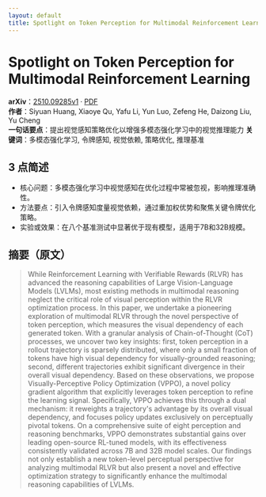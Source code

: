 ```yaml
---
layout: default
title: Spotlight on Token Perception for Multimodal Reinforcement Learning
---
```


# Spotlight on Token Perception for Multimodal Reinforcement Learning
**arXiv**：[2510.09285v1](https://arxiv.org/abs/2510.09285) · [PDF](https://arxiv.org/pdf/2510.09285.pdf)  
**作者**：Siyuan Huang, Xiaoye Qu, Yafu Li, Yun Luo, Zefeng He, Daizong Liu, Yu Cheng  
**一句话要点**：提出视觉感知策略优化以增强多模态强化学习中的视觉推理能力
**关键词**：多模态强化学习, 令牌感知, 视觉依赖, 策略优化, 推理基准

## 3 点简述
- 核心问题：多模态强化学习中视觉感知在优化过程中常被忽视，影响推理准确性。
- 方法要点：引入令牌感知度量视觉依赖，通过重加权优势和聚焦关键令牌优化策略。
- 实验或效果：在八个基准测试中显著优于现有模型，适用于7B和32B规模。

## 摘要（原文）

> While Reinforcement Learning with Verifiable Rewards (RLVR) has advanced the
> reasoning capabilities of Large Vision-Language Models (LVLMs), most existing
> methods in multimodal reasoning neglect the critical role of visual perception
> within the RLVR optimization process. In this paper, we undertake a pioneering
> exploration of multimodal RLVR through the novel perspective of token
> perception, which measures the visual dependency of each generated token. With
> a granular analysis of Chain-of-Thought (CoT) processes, we uncover two key
> insights: first, token perception in a rollout trajectory is sparsely
> distributed, where only a small fraction of tokens have high visual dependency
> for visually-grounded reasoning; second, different trajectories exhibit
> significant divergence in their overall visual dependency. Based on these
> observations, we propose Visually-Perceptive Policy Optimization (VPPO), a
> novel policy gradient algorithm that explicitly leverages token perception to
> refine the learning signal. Specifically, VPPO achieves this through a dual
> mechanism: it reweights a trajectory's advantage by its overall visual
> dependency, and focuses policy updates exclusively on perceptually pivotal
> tokens. On a comprehensive suite of eight perception and reasoning benchmarks,
> VPPO demonstrates substantial gains over leading open-source RL-tuned models,
> with its effectiveness consistently validated across 7B and 32B model scales.
> Our findings not only establish a new token-level perceptual perspective for
> analyzing multimodal RLVR but also present a novel and effective optimization
> strategy to significantly enhance the multimodal reasoning capabilities of
> LVLMs.

